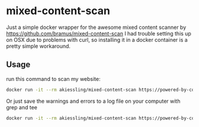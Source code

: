 # mixed-content-scan

Just a simple docker wrapper for the awesome mixed content scanner by https://github.com/bramus/mixed-content-scan
I had trouble setting this up on OSX due to problems with curl, so installing it in a docker container is a pretty simple workaround.

## Usage

run this command to scan my website:

~~~bash
docker run -it --rm akiessling/mixed-content-scan https://powered-by-coffee.de
~~~

Or just save the warnings and errors to a log file on your computer with grep and tee
~~~bash
docker run -it --rm akiessling/mixed-content-scan https://powered-by-coffee.de |  tee >(grep -i -e "warn\|error" --line-buffered > ssl.log)
~~~
